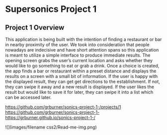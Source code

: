 # Supersonics Project 1

## Project 1 Overview

This application is being built with the intention of finding a restaurant or bar in nearby proximity of the user. We took into consideration that people nowadays are indecisive and have short attention spans so this application is meant to utilize a simple interface to produce immediate results.
The opening screen grabs the user’s current location and asks whether they would like to go something to eat or grab a drink. Once a choice is created, the app finds a bar or restaurant within a preset distance and displays the results on a screen with a small bit of information. If the user is happy with the displayed result, they can get get directions to the establishment. If not, they can swipe it away and a new result is displayed. If the user likes the result but would like to save it for later, they can swipe it into a list which can be accessed later.

https://github.com/grburner/sonics-project-1-/projects/1
https://github.com/grburner/sonics-project-1-
https://grburner.github.io/sonics-project-1-/


![](images/filename css2/Read-me-img.png)